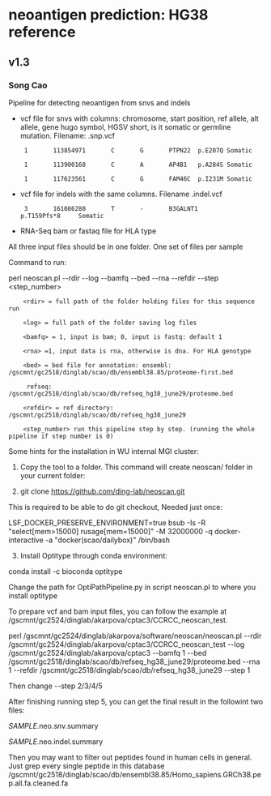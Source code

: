 # neoantigen prediction: HG38 reference #
## v1.3 #
### Song Cao ###

Pipeline for detecting neoantigen from snvs and indels


 - vcf file for snvs with columns: chromosome, start position, ref allele, alt allele, gene hugo symbol, HGSV short, is it somatic or germline mutation. Filename: <id>.snp.vcf

        1       113854971       C       G       PTPN22  p.E207Q Somatic

        1       113900168       C       A       AP4B1   p.A284S Somatic

        1       117623561       C       G       FAM46C  p.I231M Somatic
 
 - vcf file for indels with the same columns. Filename <id>.indel.vcf

        3       161086280       T       -       B3GALNT1        p.T159Pfs*8     Somatic
 
 - RNA-Seq bam or fastaq file for HLA type

All three input files should be in one folder. One set of files per sample

Command to run: 

perl neoscan.pl --rdir <rdir> --log <log> --bamfq <bamfq> --bed <bed> --rna <rna> --refdir <refdir> --step <step_number> 

        <rdir> = full path of the folder holding files for this sequence run

        <log> = full path of the folder saving log files

        <bamfq> = 1, input is bam; 0, input is fastq: default 1

        <rna> =1, input data is rna, otherwise is dna. For HLA genotype

        <bed> = bed file for annotation: ensembl: /gscmnt/gc2518/dinglab/scao/db/ensembl38.85/proteome-first.bed

         refseq: /gscmnt/gc2518/dinglab/scao/db/refseq_hg38_june29/proteome.bed

        <refdir> = ref directory: /gscmnt/gc2518/dinglab/scao/db/refseq_hg38_june29

        <step_number> run this pipeline step by step. (running the whole pipeline if step number is 0)


Some hints for the installation in WU internal MGI cluster: 
    

1. Copy the tool to a folder. This command will create neoscan/ folder in your current folder:

2. git clone https://github.com/ding-lab/neoscan.git

This is required to be able to do git checkout, Needed just once:

LSF_DOCKER_PRESERVE_ENVIRONMENT=true bsub -Is -R "select[mem>15000] rusage[mem=15000]" -M 32000000 -q docker-interactive -a "docker(scao/dailybox)" /bin/bash


3. Install Optitype through conda environment:
 
conda install -c bioconda optitype

Change the path for OptiPathPipeline.py in script neoscan.pl to where you install optitype

To prepare vcf and bam input files, you can follow the example at /gscmnt/gc2524/dinglab/akarpova/cptac3/CCRCC_neoscan_test.  
 
perl /gscmnt/gc2524/dinglab/akarpova/software/neoscan/neoscan.pl --rdir /gscmnt/gc2524/dinglab/akarpova/cptac3/CCRCC_neoscan_test --log /gscmnt/gc2524/dinglab/akarpova/cptac3 --bamfq 1 --bed /gscmnt/gc2518/dinglab/scao/db/refseq_hg38_june29/proteome.bed --rna 1 --refdir /gscmnt/gc2518/dinglab/scao/db/refseq_hg38_june29 --step 1

Then change --step 2/3/4/5

After finishing running step 5, you can get the final result in the followint two files:

*SAMPLE*.neo.snv.summary

*SAMPLE*.neo.indel.summary

Then you may want to filter out peptides found in human cells in general. Just grep every single peptide in this database 
/gscmnt/gc2518/dinglab/scao/db/ensembl38.85/Homo_sapiens.GRCh38.pep.all.fa.cleaned.fa

